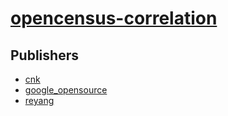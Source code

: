 # [opencensus-correlation](https://pypi.org/project/opencensus-correlation)



## Publishers
- [cnk](https://pypi.org/user/cnk)
- [google_opensource](https://pypi.org/user/google_opensource)
- [reyang](https://pypi.org/user/reyang)

